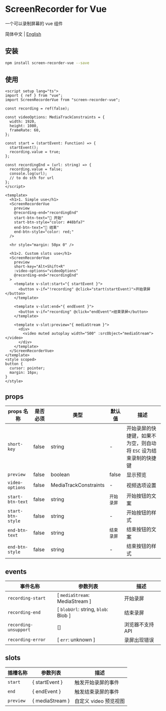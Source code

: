 
# ScreenRecorder for Vue
一个可以录制屏幕的 vue 组件

简体中文 | [English](./README.md)

## 安装

```bash
npm install screen-recorder-vue --save
```

## 使用

```vue
<script setup lang="ts">
import { ref } from "vue";
import ScreenRecorderVue from "screen-recorder-vue";

const recording = ref(false);

const videoOptions: MediaTrackConstraints = {
  width: 1920,
  height: 1080,
  frameRate: 60,
};

const start = (startEvent: Function) => {
  startEvent();
  recording.value = true;
};

const recordingEnd = (url: string) => {
  recording.value = false;
  console.log(url);
  // to do sth for url
};
</script>

<template>
  <h1>1. Simple use</h1>
  <ScreenRecorderVue
    preview
    @recording-end="recordingEnd"
    start-btn-text="🛫 开始"
    start-btn-style="color: #48bfa7"
    end-btn-text="🛑 结束"
    end-btn-style="color: red;"
  />

  <hr style="margin: 50px 0" />

  <h1>2. Custom slots use</h1>
  <ScreenRecorderVue
    preview
    short-key="Alt+Shift+R"
    :video-options="videoOptions"
    @recording-end="recordingEnd"
  >
    <template v-slot:start="{ startEvent }">
      <button v-if="!recording" @click="start(startEvent)">开始录屏</button>
    </template>

    <template v-slot:end="{ endEvent }">
      <button v-if="recording" @click="endEvent">结束录屏</button>
    </template>

    <template v-slot:preview="{ mediaStream }">
      <div>
        <video muted autoplay width="500" :srcObject="mediaStream"></video>
      </div>
    </template>
  </ScreenRecorderVue>
</template>
<style scoped>
button {
  cursor: pointer;
  margin: 16px;
}
</style>
```

## props

| props 名称 | 是否必须 | 类型 | 默认值 | 描述 |
| - | - | - | - | - |
| `short-key` | false | string | - | 开始录屏的快捷键，如果不为空，则自动将 `ESC` 设为结束录制的快捷键 |
| `preview` | false | boolean | false | 显示预览 |
| `video-options` | false | MediaTrackConstraints | - | 视频选项设置 |
| `start-btn-text` | false | string | `开始录屏` | 开始按钮的文案 |
| `start-btn-style` | false | string | - | 开始按钮的样式 |
| `end-btn-text` | false | string | `结束录屏` | 结束按钮的文案 |
| `end-btn-style` | false | string | - | 结束按钮的样式 |

## events

| 事件名称 | 参数列表 | 描述 |
| - | - | - |
| `recording-start` | [ `mediaStream`: MediaStream ] | 开始录屏 |
| `recording-end` | [ `blobUrl`: string, `blob`: Blob ] | 结束录屏 |
| `recording-unsupport` | [] | 浏览器不支持 API |
| `recording-error` | [ `err`: unknown ] | 录屏出现错误 |

## slots

| 插槽名称 | 参数列表 | 描述 |
| - | - | - |
| `start` | { startEvent } | 触发开始录屏的事件 |
| `end` | { endEvent } | 触发结束录屏的事件 |
| `preview` | { mediaStream } | 自定义 video 预览视图 |
